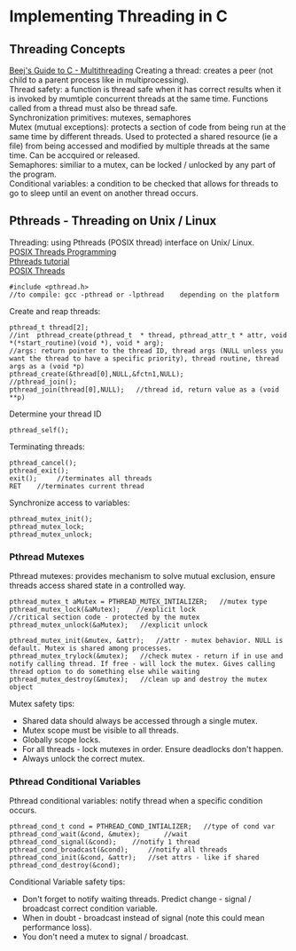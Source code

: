 # Implementing Threading in C    
## Threading Concepts    
[Beej's Guide to C - Multithreading](https://beej.us/guide/bgc/html/split/multithreading.html)
Creating a thread: creates a peer (not child to a parent process like in multiprocessing).    
Thread safety: a function is thread safe when it has correct results when it is invoked by mumtiple concurrent threads at the same time. Functions called from a thread must also be thread safe.         
Synchronization primitives: mutexes, semaphores     
Mutex (mutual exceptions): protects a section of code from being run at the same time by different threads. Used to protected a shared resource (ie a file) from being accessed and modified by multiple threads at the same time. Can be accquired or released.          
Semaphores: similiar to a mutex, can be locked / unlocked by any part of the program.        
Conditional variables: a condition to be checked that allows for threads to go to sleep until an event on another thread occurs.     

## Pthreads - Threading on Unix / Linux 
Threading: using Pthreads (POSIX thread) interface on Unix/ Linux.      
[POSIX Threads Programming](https://hpc-tutorials.llnl.gov/posix/)     
[Pthreads tutorial](https://www.cs.cmu.edu/afs/cs/academic/class/15492-f07/www/pthreads.html)     
[POSIX Threads](http://www.csc.villanova.edu/~mdamian/threads/posixthreads.html)     

    #include <pthread.h>   
    //to compile: gcc -pthread or -lpthread    depending on the platform    
Create and reap threads:        

    pthread_t thread[2];    
    //int  pthread_create(pthread_t  * thread, pthread_attr_t * attr, void *(*start_routine)(void *), void * arg);
    //args: return pointer to the thread ID, thread args (NULL unless you want the thread to have a specific priority), thread routine, thread args as a (void *p)  
    pthread_create(&thread[0],NULL,&fctn1,NULL);
    //pthread_join();     
    pthread_join(thread[0],NULL);   //thread id, return value as a (void **p)
Determine your thread ID     

    pthread_self();     
Terminating threads:      

    pthread_cancel();    
    pthread_exit();   
    exit();     //terminates all threads    
    RET    //terminates current thread   
Synchronize access to variables:      

    pthread_mutex_init();   
    pthread_mutex_lock; 
    pthread_mutex_unlock;   

### Pthread Mutexes   
Pthread mutexes: provides mechanism to solve mutual exclusion, ensure threads access shared state in a controlled way.      
```
pthread_mutex_t aMutex = PTHREAD_MUTEX_INTIALIZER;   //mutex type    
pthread_mutex_lock(&aMutex);    //explicit lock    
//critical section code - protected by the mutex      
pthread_mutex_unlock(&aMutex);   //explicit unlock   

pthread_mutex_init(&mutex, &attr);   //attr - mutex behavior. NULL is default. Mutex is shared among processes.   
pthread_mutex_trylock(&mutex);   //check mutex - return if in use and notify calling thread. If free - will lock the mutex. Gives calling thread option to do something else while waiting     
pthread_mutex_destroy(&mutex);   //clean up and destroy the mutex object 
```
Mutex safety tips:     
- Shared data should always be accessed through a single mutex.       
- Mutex scope must be visible to all threads.      
- Globally scope locks.     
- For all threads - lock mutexes in order. Ensure deadlocks don't happen.    
- Always unlock the correct mutex.      

### Pthread Conditional Variables     
Pthread conditional variables: notify thread when a specific condition occurs.     
```
pthread_cond_t cond = PTHREAD_COND_INTIALIZER;   //type of cond var      
pthread_cond_wait(&cond, &mutex);      //wait        
pthread_cond_signal(&cond);    //notify 1 thread    
pthread_cond_broadcast(&cond);     //notify all threads       
pthread_cond_init(&cond, &attr);   //set attrs - like if shared    
pthread_cond_destroy(&cond);    
```
Conditional Variable safety tips:      
- Don't forget to notify waiting threads. Predict change - signal / broadcast correct condition variable.    
- When in doubt - broadcast instead of signal (note this could mean performance loss).     
- You don't need a mutex to signal / broadcast.    